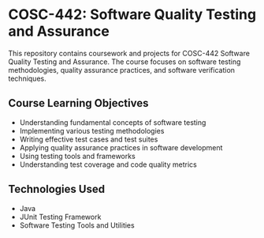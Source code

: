 # COSC-442: Software Quality Testing and Assurance

This repository contains coursework and projects for COSC-442 Software Quality Testing and Assurance. The course focuses on software testing methodologies, quality assurance practices, and software verification techniques.


## Course Learning Objectives

- Understanding fundamental concepts of software testing
- Implementing various testing methodologies
- Writing effective test cases and test suites
- Applying quality assurance practices in software development
- Using testing tools and frameworks
- Understanding test coverage and code quality metrics

## Technologies Used

- Java
- JUnit Testing Framework
- Software Testing Tools and Utilities


